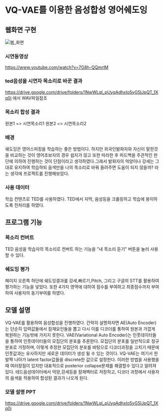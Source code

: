# VQ-VAE를 이용한 음성합성 영어쉐도잉

## 웹화면 구현
![웹_화면](https://user-images.githubusercontent.com/59354220/94262946-44dcdf80-ff6f-11ea-8900-a1784f017ae1.png)
### 시연동영상
https://www.youtube.com/watch?v=7G8h-QQmrlM

### ted음성을 시연자 목소리로 바꾼 결과
https://drive.google.com/drive/folders/1NwWLql_pUyqAdhxIo5yG5lJpQT_1Xq0i 에서 WAV파일참조
### 목소리 합성 결과
원본1 => 시연목소리1 
원본2 => 시연목소리2
### 배경
쉐도잉은 영어스피킹을 학습하는 좋은 방법이다. 하지만 외국인발화자와 자신이 말한것을 비교하는 것이 영어초보자의 경우
쉽지가 않고 또한 따라한 후 피드백을 주관적인 판단에 의하여 진행하는 것이 단점이라고 생각하였다.그래서 발화자의 억양이나 강세는 그대로 유지하여 학습하되 음색만을 나의 목소리로 바꿔 들려주면 
도움이 되지 않을까?  라는 생각에 프로젝트를 진행해보았다.

### 사용 데이터
학습 컨텐츠로 TED를 사용하였다. TED에서 자막, 음성등을 크롤링하고 학습에 용이하도록 전처리를 하였다.

## 프로그램 기능

### 목소리 컨버트
TED 음성을 학습자의 목소리로 컨버트 하는 기능을 "내 목소리 듣기" 버튼을 눌러 사용할 수 있다.

### 쉐도잉 평가
페이지 오른쪽 하단에 쉐도잉결과를 강세,빠르기,Pitch, 그리고 구글의 STT를 활용하여 평가하는 기능을 넣었다.
또한 4가지 영역에 대하여 점수를 부여하고 최종점수까지 부여하여 사용자의 동기부여를 하였다.

## 모델 설명
VQ-VAE를 활용하여 음성합성을 진행하였다. 간략히 설명하자면 AE(Auto Encoder)는 단순히 입력값들에서 잠재요인들을 
뽑고 다시 이를 디코더를 통하여 원본과 가깝게 복원하는 기능밖에 가지지 못한다.
 VAE(Variational Auto Encoder)는 인풋데이터들을 통하여 인풋데이터들의 모집단의 분포를 추론한다. 모집단의 분포를 
일반적으로 정규분포로 가정하며, 이렇게 추정한 모집단의 분포를 바탕으로 디코더과정을 고치기 때문에 인풋값과는 유사하지만
새로운 데이터가 생성 될 수 있는 것이다.
VQ-VAE는 여기서 한발짝 나아가 latent factor값들을 discrete한 값으로 설정한다. 이러한 방법을 사용했을때 여러장점이 있지만
대표적으로 posterior collapse문제를 해결할수 있다고 알려져있다. 
테드음성데이터에서 억양,강세등을 잠재벡터로 저장하고, 디코더 과정에서 사용자의 음색을 적용하여 합성된 결과가 나오게 된다.

### 모델 설명 PPT
https://drive.google.com/drive/folders/1NwWLql_pUyqAdhxIo5yG5lJpQT_1Xq0i
